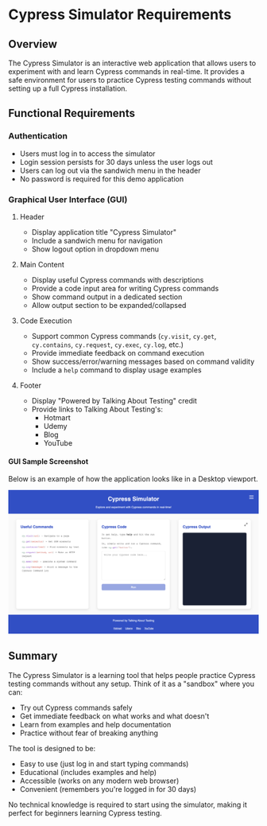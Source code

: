 # Cypress Simulator Requirements

## Overview

The Cypress Simulator is an interactive web application that allows users to experiment with and learn Cypress commands in real-time. It provides a safe environment for users to practice Cypress testing commands without setting up a full Cypress installation.

## Functional Requirements

### Authentication

- Users must log in to access the simulator
- Login session persists for 30 days unless the user logs out
- Users can log out via the sandwich menu in the header
- No password is required for this demo application

### Graphical User Interface (GUI)

1. Header
   - Display application title "Cypress Simulator"
   - Include a sandwich menu for navigation
   - Show logout option in dropdown menu

2. Main Content
   - Display useful Cypress commands with descriptions
   - Provide a code input area for writing Cypress commands
   - Show command output in a dedicated section
   - Allow output section to be expanded/collapsed

3. Code Execution
   - Support common Cypress commands (`cy.visit`, `cy.get`, `cy.contains`, `cy.request`, `cy.exec`, `cy.log`, etc.)
   - Provide immediate feedback on command execution
   - Show success/error/warning messages based on command validity
   - Include a `help` command to display usage examples

4. Footer
   - Display "Powered by Talking About Testing" credit
   - Provide links to Talking About Testing's:
     - Hotmart
     - Udemy
     - Blog
     - YouTube

#### GUI Sample Screenshot

Below is an example of how the application looks like in a Desktop viewport.

![cypress-simulator](./cypress-simulator.png)

## Summary

The Cypress Simulator is a learning tool that helps people practice Cypress testing commands without any setup. Think of it as a "sandbox" where you can:

- Try out Cypress commands safely
- Get immediate feedback on what works and what doesn't
- Learn from examples and help documentation
- Practice without fear of breaking anything

The tool is designed to be:

- Easy to use (just log in and start typing commands)
- Educational (includes examples and help)
- Accessible (works on any modern web browser)
- Convenient (remembers you're logged in for 30 days)

No technical knowledge is required to start using the simulator, making it perfect for beginners learning Cypress testing.
